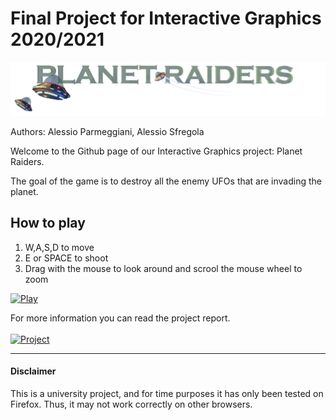 # Final Project for Interactive Graphics 2020/2021

<img src="icons/logo.png" alt="alt text" width="600">

Authors: Alessio Parmeggiani, Alessio Sfregola

Welcome to the Github page of our Interactive Graphics project: Planet Raiders.

The goal of the game is to destroy all the enemy UFOs that are invading the planet.

## How to play

1. W,A,S,D to move 
2. E or SPACE to shoot
3. Drag with the mouse to look around and scrool the mouse wheel to zoom

[![Play]][Play game]

For more information you can read the project report.
<br>
<br>
[![Project]][Project link] 

[Play]: https://img.shields.io/badge/Play-37a779?style=for-the-badge
[Play game]: https://alessio-17.github.io/PlanetRaidersGame/

[Project]: https://img.shields.io/badge/report-d4262f?style=for-the-badge
[Project link]: [https://github.com/Alessio-17/PlanetRaidersGame/blob/main/report.pdf]

---


#### Disclaimer
This is a university project, and for time purposes it has only been tested on Firefox. Thus, it may not work correctly on other browsers.
